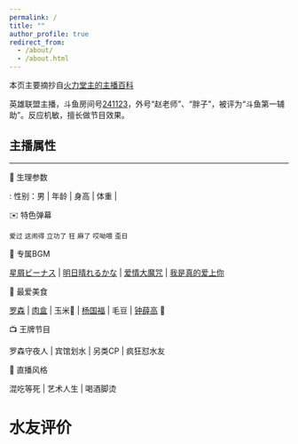 ```yaml
---
permalink: /
title: ""
author_profile: true
redirect_from: 
  - /about/
  - /about.html
---
```


本页主要摘抄自[火力堂主的主播百科](https://yuba.douyu.com/group/anchorWiki/3022)

英雄联盟主播，斗鱼房间号[241123](https://www.douyu.com/241123)，外号“赵老师”、“胖子”，被评为“斗鱼第一辅助”。反应机敏，擅长做节目效果。

## 主播属性
------

👶 生理参数

:   性别：男 | 年龄 | 身高 | 体重 |


 ✉️ 特色弹幕

`爱过` `这闹得` `立功了` `狂`
`麻了` `哎呦喂` `歪日`

 🎵 专属BGM

[星屑ビーナス](https://music.163.com/#/song?id=476081899) | [明日晴れるかな](https://music.163.com/#/song?id=26144177) |
[爱情大魔咒](https://music.163.com/#/song?id=327687) | [我是真的爱上你](https://music.163.com/#/song?id=492151019)

 🍲 最爱美食

[罗森](https://www.chinalawson.com.cn/) | [肉盒](https://baike.baidu.com/item/%E8%82%89%E7%9B%92) | 玉米🌽 | [杨国福](http://www.ygfchina.com/) |
毛豆 | [钟薛高](https://www.zhongxuegao.com/home/index) 🍦

 📺 王牌节目

罗森守夜人 | 宾馆划水 | 另类CP | 疯狂怼水友

 🐷 直播风格

混吃等死 | 艺术人生 | 喝酒脚烫

水友评价
======



